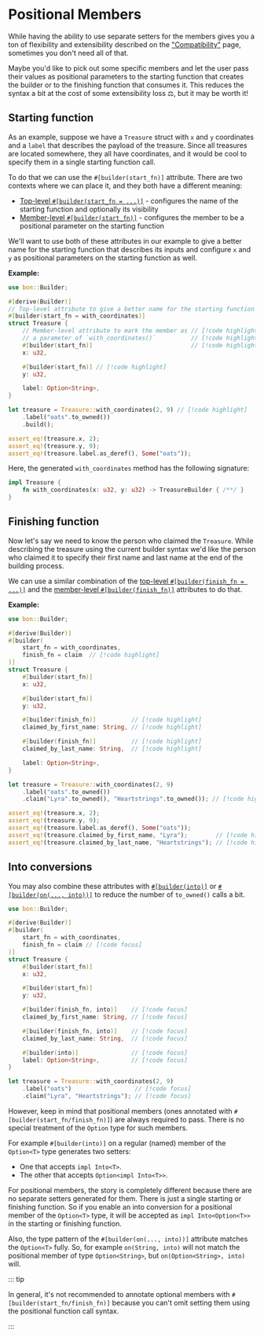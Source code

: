 # Positional Members

While having the ability to use separate setters for the members gives you a ton of flexibility and extensibility described on the ["Compatibility"](./compatibility) page, sometimes you don't need all of that.

Maybe you'd like to pick out some specific members and let the user pass their values as positional parameters to the starting function that creates the builder or to the finishing function that consumes it. This reduces the syntax a bit at the cost of some extensibility loss ⚖️, but it may be worth it!

## Starting function

As an example, suppose we have a `Treasure` struct with `x` and `y` coordinates and a `label` that describes the payload of the treasure. Since all treasures are located somewhere, they all have coordinates, and it would be cool to specify them in a single starting function call.

To do that we can use the `#[builder(start_fn)]` attribute. There are two contexts where we can place it, and they both have a different meaning:

- [Top-level `#[builder(start_fn = ...)]`](../reference/builder/top-level/start-fn) - configures the name of the starting function and optionally its visibility
- [Member-level `#[builder(start_fn)]`](../reference/builder/member/start-fn) - configures the member to be a positional parameter on the starting function

We'll want to use both of these attributes in our example to give a better name for the starting function that describes its inputs and configure `x` and `y` as positional parameters on the starting function as well.

**Example:**

```rust
use bon::Builder;

#[derive(Builder)]
// Top-level attribute to give a better name for the starting function // [!code highlight]
#[builder(start_fn = with_coordinates)]                                // [!code highlight]
struct Treasure {
    // Member-level attribute to mark the member as // [!code highlight]
    // a parameter of `with_coordinates()`          // [!code highlight]
    #[builder(start_fn)]                            // [!code highlight]
    x: u32,

    #[builder(start_fn)] // [!code highlight]
    y: u32,

    label: Option<String>,
}

let treasure = Treasure::with_coordinates(2, 9) // [!code highlight]
    .label("oats".to_owned())
    .build();

assert_eq!(treasure.x, 2);
assert_eq!(treasure.y, 9);
assert_eq!(treasure.label.as_deref(), Some("oats"));
```

Here, the generated `with_coordinates` method has the following signature:

```rust ignore
impl Treasure {
    fn with_coordinates(x: u32, y: u32) -> TreasureBuilder { /**/ }
}
```

## Finishing function

Now let's say we need to know the person who claimed the `Treasure`. While describing the treasure using the current builder syntax we'd like the person who claimed it to specify their first name and last name at the end of the building process.

We can use a similar combination of the [top-level `#[builder(finish_fn = ...)]`](../reference/builder/top-level/finish-fn) and the [member-level `#[builder(finish_fn)]`](../reference/builder/member/finish-fn) attributes to do that.

**Example:**

```rust
use bon::Builder;

#[derive(Builder)]
#[builder(
    start_fn = with_coordinates,
    finish_fn = claim  // [!code highlight]
)]
struct Treasure {
    #[builder(start_fn)]
    x: u32,

    #[builder(start_fn)]
    y: u32,

    #[builder(finish_fn)]          // [!code highlight]
    claimed_by_first_name: String, // [!code highlight]

    #[builder(finish_fn)]          // [!code highlight]
    claimed_by_last_name: String,  // [!code highlight]

    label: Option<String>,
}

let treasure = Treasure::with_coordinates(2, 9)
    .label("oats".to_owned())
    .claim("Lyra".to_owned(), "Heartstrings".to_owned()); // [!code highlight]

assert_eq!(treasure.x, 2);
assert_eq!(treasure.y, 9);
assert_eq!(treasure.label.as_deref(), Some("oats"));
assert_eq!(treasure.claimed_by_first_name, "Lyra");        // [!code highlight]
assert_eq!(treasure.claimed_by_last_name, "Heartstrings"); // [!code highlight]
```

## Into conversions

You may also combine these attributes with [`#[builder(into)]`](../reference/builder/member/into) or [`#[builder(on(..., into))]`](../reference/builder/top-level/on) to reduce the number of `to_owned()` calls a bit.

```rust
use bon::Builder;

#[derive(Builder)]
#[builder(
    start_fn = with_coordinates,
    finish_fn = claim // [!code focus]
)]
struct Treasure {
    #[builder(start_fn)]
    x: u32,

    #[builder(start_fn)]
    y: u32,

    #[builder(finish_fn, into)]    // [!code focus]
    claimed_by_first_name: String, // [!code focus]

    #[builder(finish_fn, into)]    // [!code focus]
    claimed_by_last_name: String,  // [!code focus]

    #[builder(into)]               // [!code focus]
    label: Option<String>,         // [!code focus]
}

let treasure = Treasure::with_coordinates(2, 9)
    .label("oats")                  // [!code focus]
    .claim("Lyra", "Heartstrings"); // [!code focus]
```

However, keep in mind that positional members (ones annotated with `#[builder(start_fn/finish_fn)]`) are always required to pass. There is no special treatment of the `Option` type for such members.

For example `#[builder(into)]` on a regular (named) member of the `Option<T>` type generates two setters:
- One that accepts `impl Into<T>`.
- The other that accepts `Option<impl Into<T>>`.

For positional members, the story is completely different because there are no separate setters generated for them. There is just a single starting or finishing function. So if you enable an into conversion for a positional member of the `Option<T>` type, it will be accepted as `impl Into<Option<T>>` in the starting or finishing function.

Also, the type pattern of the `#[builder(on(..., into))]` attribute matches the `Option<T>` fully. So, for example `on(String, into)` will not match the positional member of type `Option<String>`, but `on(Option<String>, into)` will.

::: tip

In general, it's not recommended to annotate optional members with `#[builder(start_fn/finish_fn)]` because you can't omit setting them using the positional function call syntax.

:::
